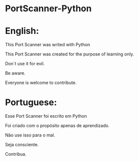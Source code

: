 # PortScanner-Python

# English:

This Port Scanner was writed with Python

This Port Scanner was created for the purpose of learning only.

Don`t use it for evil.

Be aware.

Everyone is welcome to contribute.

# Portuguese:

Esse Port Scanner foi escrito em Python

Foi criado com o propósito apenas de aprendizado.

Não use isso para o mal.

Seja consciente.

Contribua.
